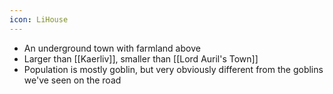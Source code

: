 ```yaml
---
icon: LiHouse
---
```

- An underground town with farmland above
- Larger than [[Kaerliv]], smaller than [[Lord Auril's Town]]
- Population is mostly goblin, but very obviously different from the goblins we've seen on the road